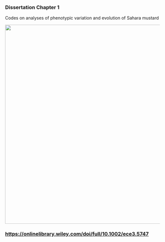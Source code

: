 ### Dissertation Chapter 1
Codes on analyses of phenotypic variation and evolution of Sahara mustard

<p align="center">
  <img width="600" height="650" src="https://user-images.githubusercontent.com/70289096/92503783-f97cb000-f1be-11ea-8b96-505c00793964.png">
</p>

### https://onlinelibrary.wiley.com/doi/full/10.1002/ece3.5747
<br />
<br />
<br />
<br />
<br />
